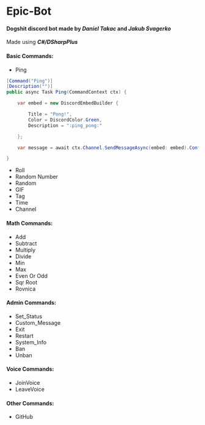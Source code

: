 # Epic-Bot

#### Dogshit discord bot made by ***Daniel Takac*** and ***Jakub Svagerko***

Made using ***C#/DSharpPlus***

#### Basic Commands:
- Ping 
```csharp
[Command("Ping")]
[Description("")]
public async Task Ping(CommandContext ctx) {

    var embed = new DiscordEmbedBuilder {

        Title = "Pong!",
        Color = DiscordColor.Green,
        Description = ":ping_pong:"

    };

    var message = await ctx.Channel.SendMessageAsync(embed: embed).ConfigureAwait(false);

}
```

- Roll
- Random Number
- Random
- GIF
- Tag
- Time
- Channel

#### Math Commands:
- Add
- Subtract
- Multiply
- Divide
- Min
- Max
- Even Or Odd
- Sqr Root
- Rovnica

#### Admin Commands:
- Set_Status
- Custom_Message
- Exit
- Restart
- System_Info
- Ban
- Unban

#### Voice Commands:
- JoinVoice
- LeaveVoice

#### Other Commands:
- GitHub
